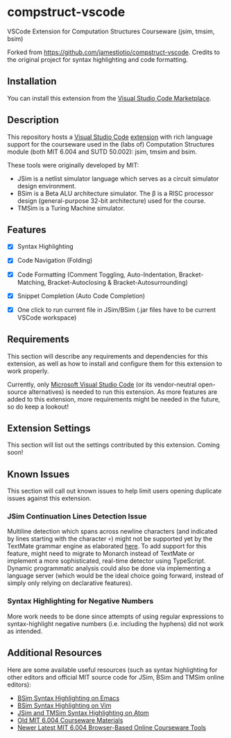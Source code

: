 # compstruct-vscode

VSCode Extension for Computation Structures Courseware (jsim, tmsim, bsim)

Forked from https://github.com/jamestiotio/compstruct-vscode. Credits to the original project for syntax highlighting and code formatting.

## Installation

You can install this extension from the [Visual Studio Code Marketplace](https://marketplace.visualstudio.com/items?itemName=iangohy.compstruct-vscode-fork).

## Description

This repository hosts a [Visual Studio Code](https://code.visualstudio.com/) [extension](https://marketplace.visualstudio.com/VSCode) with rich language support for the courseware used in the (labs of) Computation Structures module (both MIT 6.004 and SUTD 50.002): jsim, tmsim and bsim.

These tools were originally developed by MIT:

-   JSim is a netlist simulator language which serves as a circuit simulator design environment.
-   BSim is a Beta ALU architecture simulator. The β is a RISC processor design (general-purpose 32-bit architecture) used for the course.
-   TMSim is a Turing Machine simulator.

## Features
-   [x] Syntax Highlighting
-   [x] Code Navigation (Folding)
-   [x] Code Formatting (Comment Toggling, Auto-Indentation, Bracket-Matching, Bracket-Autoclosing & Bracket-Autosurrounding)
-   [x] Snippet Completion (Auto Code Completion)
-   [x] One click to run current file in JSim/BSim (.jar files have to be current VSCode workspace)


## Requirements

This section will describe any requirements and dependencies for this extension, as well as how to install and configure them for this extension to work properly.

Currently, only [Microsoft Visual Studio Code](https://code.visualstudio.com/) (or its vendor-neutral open-source alternatives) is needed to run this extension. As more features are added to this extension, more requirements might be needed in the future, so do keep a lookout!

## Extension Settings

This section will list out the settings contributed by this extension. Coming soon!

## Known Issues

This section will call out known issues to help limit users opening duplicate issues against this extension.

### JSim Continuation Lines Detection Issue

Multiline detection which spans across newline characters (and indicated by lines starting with the character `+`) might not be supported yet by the TextMate grammar engine as elaborated [here](https://github.com/microsoft/vscode-textmate/issues/32). To add support for this feature, might need to migrate to Monarch instead of TextMate or implement a more sophisticated, real-time detector using TypeScript. Dynamic programmatic analysis could also be done via implementing a language server (which would be the ideal choice going forward, instead of simply only relying on declarative features).

### Syntax Highlighting for Negative Numbers

More work needs to be done since attempts of using regular expressions to syntax-highlight negative numbers (i.e. including the hyphens) did not work as intended.

## Additional Resources

Here are some available useful resources (such as syntax highlighting for other editors and official MIT source code for JSim, BSim and TMSim online editors):

-   [BSim Syntax Highlighting on Emacs](https://github.com/nexaitch/bsim-mode)
-   [BSim Syntax Highlighting on Vim](https://github.com/JSeam2/BSimSyntaxHighlighting)
-   [JSim and TMSim Syntax Highlighting on Atom](https://github.com/tjjjwxzq/language-jsim)
-   [Old MIT 6.004 Courseware Materials](https://github.com/terman/6.004_courseware)
-   [Newer Latest MIT 6.004 Browser-Based Online Courseware Tools](https://github.com/6004x)
